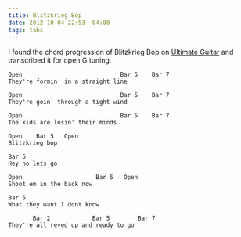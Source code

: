 ```yaml
---
title: Blitzkrieg Bop
date: 2012-10-04 22:53 -04:00
tags: tabs
---
```


I found the chord progression of Blitzkrieg Bop on [Ultimate Guitar](http://tabs.ultimate-guitar.com/r/ramones/blitzkreig_bop_crd.htm) and transcribed it for open G tuning.

```
Open                            Bar 5    Bar 7
They're formin' in a straight line

Open                            Bar 5    Bar 7
They're goin' through a tight wind

Open                            Bar 5    Bar 7
The kids are losin' their minds

Open    Bar 5   Open
Blitzkrieg bop 

Bar 5
Hey ho lets go

Open                     Bar 5   Open
Shoot em in the back now

Bar 5
What they want I dont know

       Bar 2            Bar 5        Bar 7
They're all reved up and ready to go
```
